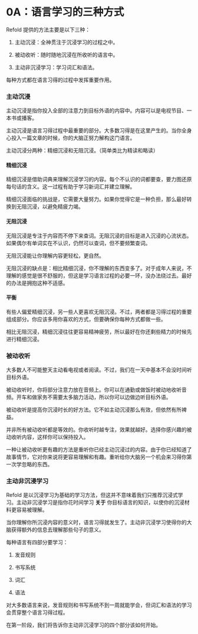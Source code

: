 # 0A：语言学习的三种方式

Refold 提供的方法主要是以下三种：

1. 主动沉浸：全神贯注于沉浸学习的过程之中。

2. 被动收听：随时随地沉浸在所收听的语言中。

3. 主动非沉浸学习：学习词汇和语法。

每种方式都在语言习得的过程中发挥重要作用。

### 主动沉浸

主动沉浸是指你投入全部的注意力到目标外语的内容中。内容可以是电视节目、一本书或播客。

主动沉浸是语言习得过程中最重要的部分。大多数习得是在这里产生的。当你全身心投入一篇文章的时候，你的大脑正努力解构这门语言。

主动沉浸分两种：精细沉浸和无阻沉浸。（简单类比为精读和略读）

#### 精细沉浸

精细沉浸是借助词典来理解沉浸学习的内容。每个不认识的词都要查，要力图还原每句话的含义。这一过程有助于学习新词汇并建立理解。

精细沉浸面临的挑战是，它需要大量努力。如果你觉得它是一种负担，那么最好转换到无阻沉浸，以避免精疲力竭。

#### 无阻沉浸

无阻沉浸是专注于内容而不停下来查词。无阻沉浸的目标是进入沉浸的心流状态。如果偶尔有单词实在不认识，仍然可以查词，但不要频繁查词。

无阻沉浸能让你理解内容更轻松，更自然。

无阻沉浸的缺点是：相比精细沉浸，你不理解的东西变多了。对于成年人来说，不理解的感觉是很不舒服的，但这是学习语言过程的必要一环，没办法绕过去。最好的办法是拥抱这种不适感。

#### 平衡

有些人偏爱精细沉浸，另一些人更喜欢无阻沉浸。不过，两者都是习得过程的重要组成部分。你应该多用你喜欢的方式，但要确保你每种方式都做一些。

相比无阻沉浸，精细沉浸往往更容易精神疲劳，所以最好在你还剩些精力的时候先进行精细沉浸。

### 被动收听

大多数人不可能整天主动看电视或者阅读。不过，我们在一天中基本不会没时间听目标外语。

被动收听时，你将部分注意力放在音频上。你可以在通勤或做饭时被动地收听音频。开车和做家务不需要太多脑力活动，所以你可以边做边听目标外语。

被动收听是提高你沉浸时长的好方法。它不如主动沉浸那么有效，但依然有所裨益。

并非所有被动收听都是等效的。你收听时越专注，效果就越好。选择你感兴趣的被动收听内容，这样你可以保持投入。

一种让被动收听更有趣的方法是重听你已经主动沉浸过的内容。由于你已经知道了故事情节，它对你来说将更容易理解和有趣。重听给你大脑另一个机会来习得你第一次学忽略的东西。

### 主动非沉浸学习

Refold 是以沉浸学习为基础的学习方法，但这并不意味着我们只推荐沉浸式学习。主动非沉浸学习是指你花时间学习 **关于** 你目标语言的知识，以使你的沉浸材料更容易被理解。

当你理解你所沉浸内容的意义时，语言习得就发生了。主动非沉浸学习使得你的大脑获得额外的信息去理解那些句子的意义。

每种语言有四部分要学习：

1. 发音规则

2. 书写系统

3. 词汇

4. 语法

对大多数语言来说，发音规则和书写系统不到一周就能学会，但词汇和语法的学习会贯穿整个语言习得过程。

在第一阶段，我们将告诉你主动非沉浸学习的四个部分该如何开始。